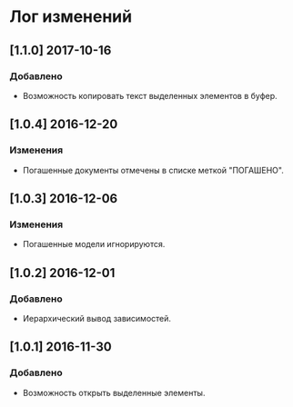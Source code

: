 ﻿# Лог изменений

[//]: # (YYYY-MM-DD)
[//]: # (Added, Changed, Deprecated, Removed, Fixed, Security)
[//]: # (Добавлено, Изменения, Устарело, Удалено, Исправлено, Безопасность)

## [1.1.0] 2017-10-16
### Добавлено
- Возможность копировать текст выделенных элементов в буфер.

## [1.0.4] 2016-12-20
### Изменения
- Погашенные документы отмечены в списке меткой "ПОГАШЕНО".

## [1.0.3] 2016-12-06
### Изменения
- Погашенные модели игнорируются.

## [1.0.2] 2016-12-01
### Добавлено
- Иерархический вывод зависимостей.

## [1.0.1] 2016-11-30
### Добавлено
- Возможность открыть выделенные элементы.
